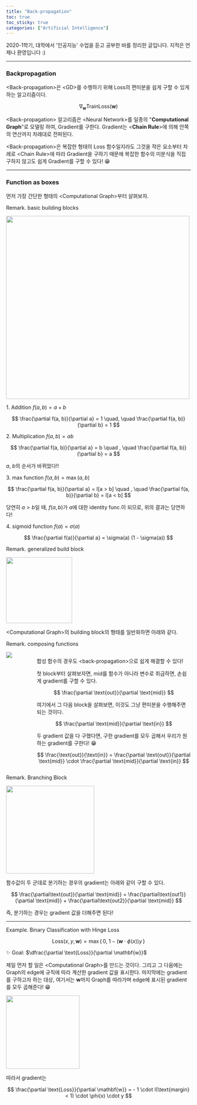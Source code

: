 ```yaml
---
title: "Back-propagation"
toc: true
toc_sticky: true
categories: ["Artificial Intelligence"]
---
```



2020-1학기, 대학에서 '인공지능' 수업을 듣고 공부한 바를 정리한 글입니다. 지적은 언제나 환영입니다 :)

<hr/>

### Backpropagation

\<Back-propagation\>은 \<GD\>를 수행하기 위해 Loss의 편미분을 쉽게 구할 수 있게 하는 알고리즘이다.

$$
\nabla_\mathbf{w} \text{TrainLoss}(\mathbf{w})
$$

\<Back-propagation\> 알고리즘은 \<Neural Network\>를 일종의 "**Computational Graph**"로 모델링 하여, Gradient를 구한다. Gradient는 \<**Chain Rule**\>에 의해 안쪽의 연산까지 차례대로 전파된다.

\<Back-propagation\>은 복잡한 형태의 Loss 함수일지라도 그것을 작은 요소부터 차례로 \<Chain Rule\>에 따라 Gradient을 구하기 때문에 복잡한 함수의 미분식을 직접 구하지 않고도 쉽게 Gradient를 구할 수 있다! 😁

<hr/>

### Function as boxes

먼저 가장 간단한 형태의 \<Computational Graph\>부터 살펴보자.

<div class="notice" markdown="1">

<span class="statement-title">Remark.</span> basic building blocks<br>

<div class="img-wrapper">
  <img src="{{ "/images/computer-science/artificial-intelligence/back-propagation-1.png" | relative_url }}" width="500px">
</div>

1\. Addition $f(a, b) = a+b$

$$
\frac{\partial f(a, b)}{\partial a} = 1 \quad, \quad \frac{\partial f(a, b)}{\partial b} = 1
$$

<div class="theorem"></div>

2\. Multiplication $f(a, b) = ab$

$$
\frac{\partial f(a, b)}{\partial a} = b \quad , \quad \frac{\partial f(a, b)}{\partial b} = a
$$

$a$, $b$의 순서가 바뀌었다!!

<div class="theorem"></div>

3\. max function $f(a, b) = \max(a, b)$

$$
\frac{\partial f(a, b)}{\partial a} = I[a > b] \quad , \quad \frac{\partial f(a, b)}{\partial b} = I[a < b]
$$

당연히 $a > b$일 때, $f(a, b)$가 $a$에 대한 identity func.이 되므로, 위의 결과는 당연하다!

<div class="theorem"></div>

4\. sigmoid function $f(a) = \sigma(a)$

$$
\frac{\partial f(a)}{\partial a} = \sigma(a) (1 - \sigma(a))
$$

</div>

<div class="notice" markdown="1">

<span class="statement-title">Remark.</span> generalized build block<br>

<div class="img-wrapper">
  <img src="{{ "/images/computer-science/artificial-intelligence/back-propagation-3.png" | relative_url }}" width="180px">
</div>

\<Computational Graph\>의 building block의 형태를 일반화하면 아래와 같다.

</div>

<div class="notice" markdown="1">

<span class="statement-title">Remark.</span> composing functions<br>

<div style="display:flex; justify-content:center;">
  <div style="float:left; width:25%;">
    <img src="{{ "/images/computer-science/artificial-intelligence/back-propagation-2.png" | relative_url }}">
  </div>
  <div style="margin-left: 20px" markdown="1">

  합성 함수의 경우도 \<back-propagation\>으로 쉽게 해결할 수 있다!

  첫 block부터 살펴보자면, $\text{mid}$를 함수가 아니라 변수로 취급하면, 손쉽게 gradient를 구할 수 있다.

  $$
  \frac{\partial \text{out}}{\partial \text{mid}}
  $$

  여기에서 그 다음 block을 살펴보면, 이것도 그냥 편미분을 수행해주면 되는 것이다.

  $$
  \frac{\partial \text{mid}}{\partial \text{in}}
  $$

  두 gradient 값을 다 구했다면, 구한 gradient를 모두 곱해서 우리가 원하는 gradient를 구한다! 😁

  $$
  \frac{\text{out}}{\text{in}} = \frac{\partial \text{out}}{\partial \text{mid}} \cdot \frac{\partial \text{mid}}{\partial \text{in}}
  $$

  </div>
</div>

</div>

<div class="notice" markdown="1">

<span class="statement-title">Remark.</span> Branching Block<br>

<div class="img-wrapper">
  <img src="{{ "/images/computer-science/artificial-intelligence/back-propagation-5.png" | relative_url }}" width="240px">
</div>

함수값이 두 군데로 분기하는 경우의 gradient는 아래와 같이 구할 수 있다.

$$
\frac{\partial\text{out}}{\partial \text{mid}}
= \frac{\partial\text{out1}}{\partial \text{mid}} + \frac{\partial\text{out2}}{\partial \text{mid}}
$$

즉, 분기하는 경우는 gradient 값을 더해주면 된다!

</div>

<hr/>

<div class="example" markdown="1">

<span class="statement-title">Example.</span> Binary Classification with Hinge Loss<br>

$$
\text{Loss}(x, y, \mathbf{w})
= \max \left\{\, 0, \; 1 - (\mathbf{w} \cdot \phi(x)) y \, \right\}
$$

✨ Goal: $\dfrac{\partial \text{Loss}}{\partial \mathbf{w}}$

제일 먼저 할 일은 \<Computational Graph\>를 만드는 것이다. 그리고 그 다음에는 Graph의 edge에 규칙에 따라 계산한 gradient 값을 표시한다. 마지막에는 gradient를 구하고자 하는 대상, 여기서는 $\mathbf{w}$까지 Graph를 따라가며 edge에 표시된 gradient를 모두 곱해준다! 😁

<div class="img-wrapper">
  <img src="{{ "/images/computer-science/artificial-intelligence/back-propagation-4.png" | relative_url }}" width="200px">
</div>

따라서 gradient는

$$
\frac{\partial \text{Loss}}{\partial \mathbf{w}}
= - 1 \cdot I(\text{margin} < 1) \cdot \phi(x) \cdot y
$$

</div>


